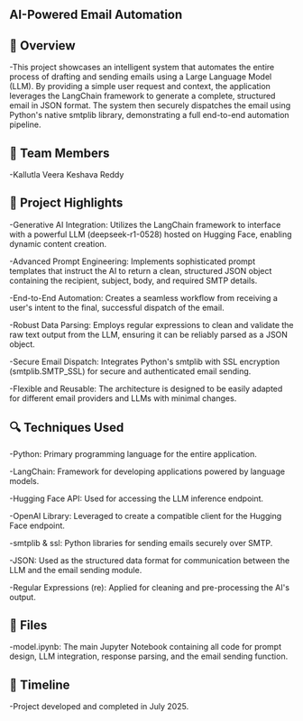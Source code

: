 ## AI-Powered Email Automation
## 📧 Overview
-This project showcases an intelligent system that automates the entire process of drafting and sending emails using a Large Language Model (LLM). By providing a simple user request and context, the application leverages the LangChain framework to generate a complete, structured email in JSON format. The system then securely dispatches the email using Python's native smtplib library, demonstrating a full end-to-end automation pipeline.

## 👥 Team Members

-Kallutla Veera Keshava Reddy

## 🧠 Project Highlights

-Generative AI Integration: Utilizes the LangChain framework to interface with a powerful LLM (deepseek-r1-0528) hosted on Hugging Face, enabling dynamic content creation.

-Advanced Prompt Engineering: Implements sophisticated prompt templates that instruct the AI to return a clean, structured JSON object containing the recipient, subject, body, and required SMTP details.

-End-to-End Automation: Creates a seamless workflow from receiving a user's intent to the final, successful dispatch of the email.

-Robust Data Parsing: Employs regular expressions to clean and validate the raw text output from the LLM, ensuring it can be reliably parsed as a JSON object.

-Secure Email Dispatch: Integrates Python's smtplib with SSL encryption (smtplib.SMTP_SSL) for secure and authenticated email sending.

-Flexible and Reusable: The architecture is designed to be easily adapted for different email providers and LLMs with minimal changes.

## 🔍 Techniques Used

-Python: Primary programming language for the entire application.

-LangChain: Framework for developing applications powered by language models.

-Hugging Face API: Used for accessing the LLM inference endpoint.

-OpenAI Library: Leveraged to create a compatible client for the Hugging Face endpoint.

-smtplib & ssl: Python libraries for sending emails securely over SMTP.

-JSON: Used as the structured data format for communication between the LLM and the email sending module.

-Regular Expressions (re): Applied for cleaning and pre-processing the AI's output.

## 📁 Files

-model.ipynb: The main Jupyter Notebook containing all code for prompt design, LLM integration, response parsing, and the email sending function.

## 📅 Timeline

-Project developed and completed in July 2025.
